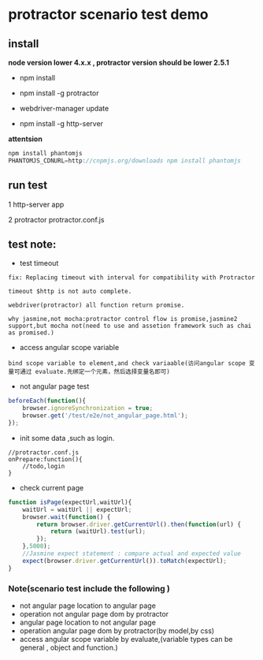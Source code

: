 # protractor scenario test demo

## install

**node version lower 4.x.x , protractor version should be lower 2.5.1**

- npm install 

- npm install -g protractor 

- webdriver-manager update

- npm install -g http-server

**attentsion**

```js
npm install phantomjs
PHANTOMJS_CDNURL=http://cnpmjs.org/downloads npm install phantomjs
```

## run test

1 http-server app

2 protractor protractor.conf.js


## test note:

- test timeout

```
fix: Replacing timeout with interval for compatibility with Protractor

timeout $http is not auto complete.

webdriver(protractor) all function return promise.

why jasmine,not mocha:protractor control flow is promise,jasmine2 support,but mocha not(need to use and assetion framework such as chai as promised.)
```

- access angular scope variable

```
bind scope variable to element,and check variaable(访问angular scope 变量可通过 evaluate.先绑定一个元素，然后选择变量名即可)
```

- not angular page test

```js
beforeEach(function(){
	browser.ignoreSynchronization = true;
	browser.get('/test/e2e/not_angular_page.html');
});
```
- init some data ,such as login.

```
//protractor.conf.js
onPrepare:function(){
	//todo,login
}

```

- check current page 

```js
function isPage(expectUrl,waitUrl){
	waitUrl = waitUrl || expectUrl;
	browser.wait(function() {
		return browser.driver.getCurrentUrl().then(function(url) {
			return (waitUrl).test(url);
		});
	},5000);
	//Jasmine expect statement : compare actual and expected value
	expect(browser.driver.getCurrentUrl()).toMatch(expectUrl);
}
```

### Note(scenario test include the following )

- not angular page location to angular page
- operation not angular page dom by protractor
- angular page location to not angular page
- operation angular page dom by protractor(by model,by css)
- access angular scope variable by evaluate,(variable types can be general , object and function.) 
